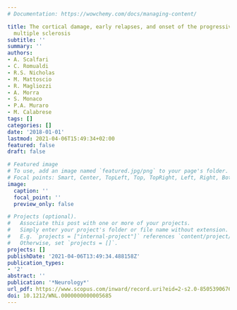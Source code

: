 ```yaml
---
# Documentation: https://wowchemy.com/docs/managing-content/

title: The cortical damage, early relapses, and onset of the progressive phase in
  multiple sclerosis
subtitle: ''
summary: ''
authors:
- A. Scalfari
- C. Romualdi
- R.S. Nicholas
- M. Mattoscio
- R. Magliozzi
- A. Morra
- S. Monaco
- P.A. Muraro
- M. Calabrese
tags: []
categories: []
date: '2018-01-01'
lastmod: 2021-04-06T15:49:34+02:00
featured: false
draft: false

# Featured image
# To use, add an image named `featured.jpg/png` to your page's folder.
# Focal points: Smart, Center, TopLeft, Top, TopRight, Left, Right, BottomLeft, Bottom, BottomRight.
image:
  caption: ''
  focal_point: ''
  preview_only: false

# Projects (optional).
#   Associate this post with one or more of your projects.
#   Simply enter your project's folder or file name without extension.
#   E.g. `projects = ["internal-project"]` references `content/project/deep-learning/index.md`.
#   Otherwise, set `projects = []`.
projects: []
publishDate: '2021-04-06T13:49:34.488158Z'
publication_types:
- '2'
abstract: ''
publication: '*Neurology*'
url_pdf: https://www.scopus.com/inward/record.uri?eid=2-s2.0-85053906764&doi=10.1212%2fWNL.0000000000005685&partnerID=40&md5=bb2a0854d94493062066d1f16d166289
doi: 10.1212/WNL.0000000000005685
---
```

